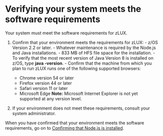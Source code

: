 # Verifying your system meets the software requirements

Your system must meet the software requirements for zLUX.

1.   Confirm that your environment meets the requirements for zLUX: 
    -   z/OS Version 2.2 or later.
    -   Whatever maintenance is required by the Node.js and Java installations.
    -   833 MB of HFS file space for the installation.
    -   To verify that the most recent version of Java Version 8 is installed on z/OS, type **java -version**.
    -   Confirm that the machine from which you plan to run zLUX runs one of the following supported browsers:

        -   Chrome version 54 or later
        -   Firefox version 44 or later
        -   Safari version 11 or later
        -   Microsoft Edge
        **Note:** Microsoft Internet Explorer is not yet supported at any version level.

2.   If your environment does not meet these requirements, consult your system administrator. 

When you have confirmed that your environment meets the software requirements, go on to [Confirming that Node.js is installed](mvd-instconfirmnodejsinstalled.md).
